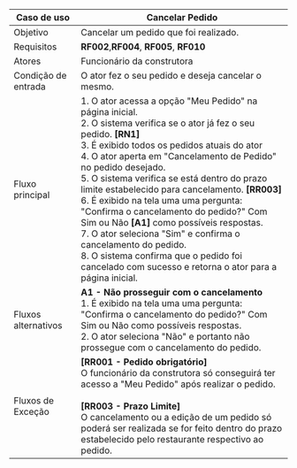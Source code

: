 | Caso de uso         | Cancelar Pedido                                                                                                                                                                                                                                                                                                                                                                                                                                                                                                                                                                                   |
| ------------------- | ------------------------------------------------------------------------------------------------------------------------------------------------------------------------------------------------------------------------------------------------------------------------------------------------------------------------------------------------------------------------------------------------------------------------------------------------------------------------------------------------------------------------------------------------------------------------------------------------- |
| Objetivo            | Cancelar um pedido que foi realizado.                                                                                                                                                                                                                                                                                                                                                                                                                                                                                                                                                             |
| Requisitos          | **RF002**,**RF004**, **RF005**, **RF010**                                                                                                                                                                                                                                                                                                                                                                                                                                                                                                                                                                              |
| Atores              | Funcionário da construtora                                                                                                                                                                                                                                                                                                                                                                                                                                                                                                                                                                        |
| Condição de entrada | O ator fez o seu pedido e deseja cancelar o mesmo.                                                                                                                                                                                                                                                                                                                                                                                                                                                                                                                                                |
| Fluxo principal     | 1. O ator acessa a opção "Meu Pedido" na página inicial.<br> 2. O sistema verifica se o ator já fez o seu pedido. **[RN1]** <br>3. É exibido todos os pedidos atuais do ator<br> 4. O ator aperta em "Cancelamento de Pedido" no pedido desejado. <br>  5. O sistema verifica se está dentro do prazo limite estabelecido para cancelamento. **[RR003]** <br>6. É exibido na tela uma uma pergunta: "Confirma o cancelamento do pedido?" Com Sim ou Não **[A1]** como possíveis respostas.<br> 7. O ator seleciona "Sim" e confirma o cancelamento do pedido. <br> 8. O sistema confirma que o pedido foi cancelado com sucesso e retorna o ator para a página inicial. |
| Fluxos alternativos | **A1 - Não prosseguir com o cancelamento** <br> 1. É exibido na tela uma uma pergunta: "Confirma o cancelamento do pedido?" Com Sim ou Não como possíveis respostas. <br>2.  O ator seleciona "Não" e portanto não prossegue com o cancelamento do pedido.<br>                                                                                                                                                                                                                                                                                                                                    |
| Fluxos de Exceção   | **[RR001 - Pedido obrigatório]** <br> O funcionário da construtora só conseguirá ter acesso a "Meu Pedido" após realizar o pedido.  <br> <br> **[RR003 - Prazo Limite]** <br>  O cancelamento ou a edição de um pedido só poderá ser realizada se for feito dentro do prazo estabelecido pelo restaurante respectivo ao pedido.                                                                                                                                                                                                                                                                                                                          |
